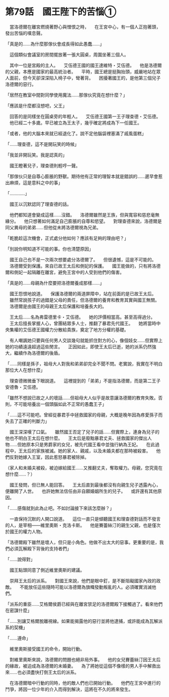 # 第79話　國王陛下的苦惱①

　當洛德爾在離宮燃燒著野心與憎恨之時，
　在王宮中心，有一個人正抱著頭，發出苦惱的嘆息聲。

「真是的……為什麼那傢伙會成長得如此愚蠢……」

　這個類似會議室的房間擺放著一張大圓桌，周圍坐著三個人。

　其中一位是宮殿的主人。
　艾伍德王國的國王達維特・艾伍德。
　他是洛德爾的父親，本應是國家的最高統治者。
　平時，國王總是挺胸抬頭，威嚴地站在眾人面前，但今天卻深深陷入椅子中，彎著背。
　困擾著國王的，是他第三個兒子洛德爾的惡行。

「居然在教室中間對同學使用魔法……那傢伙究竟在想什麼？」

「應該是什麼都沒想吧，父王」

　回答的是同樣坐在圓桌旁的年輕人。
　艾伍德王國第一王子理查德・艾伍德。
　他已經二十多歲。早已被立為王太子，幾乎確定將成為下一任國王。

「或者，他的大腦本來就已經退化了。說不定他腦袋裡塞滿了戚風蛋糕」

「……理查德，這不是開玩笑的時候」

「我並非開玩笑。我是認真的」

　國王瞪著兒子，理查德則輕哼一聲。

「那傢伙只是自尊心膨脹的野獸。期待他有正常的理智本就是錯誤的……遲早會惹出麻煩，這是意料之中的事」

「…………」

　國王以沉默認同了理查德的話。

　他們都知道會變成這樣……沒錯。
　洛德爾雖然是王族，但與寬容和慈悲毫無緣分。
　他只想著如何滿足自己膨脹的自尊和慾望。
　對理查德來說，洛德爾是同父異母的弟弟……但他從未將洛德爾視為兄弟。

「乾脆趁這次機會，正式處分他如何？應該有足夠的理由吧？」

「別說你明知道不可能的事。你也清楚原因」

　國王自己也不是一次兩次想要處分洛德爾了。
　但很遺憾，這是不可能的。
　洛德爾受到保護。來自已故王太后和側妃的保護。
　國王能做的，只有將洛德爾和側妃一起隔離在離宮，避免王宮中的人受到他們的傷害。

「真是的……母親為什麼要把洛德爾養成那樣……」

　國王怨恨地說道。
　保護洛德爾的兩道屏障中，站在前面的是已故王太后。
　雖然常說孩子的過錯是父母的責任，但洛德爾的養育和教育其實與國王無關。
　洛德爾是由國王的母親王太后保護和培養長大的。

　王太后……名為弗雷德里卡・艾伍德。
　她的評價相當高。甚至高得過分。
　王太后擅長掌握人心，曾團結眾多人士，推翻了暴君先代國王。
　她將當時中央集權的艾伍德王國權力分散給貴族，奠定了地方分權的基礎。

　有人嘲諷她只要與任何男人交談幾句就能抓住對方的心，像個妓女……但實際上她的功績遠遠超過這些閒言。
　正因如此，即使王太后已逝，她的派系仍然強大，繼續作為洛德爾的後盾。

「……同樣是孫子，祖母大人對我和弟弟卻完全不聞不問。老實說，我實在不明白那位大人在想什麼」

　理查德微微垂下眼說道。
　這裡提到的「弟弟」不是指洛德爾，而是第二王子安德魯・艾伍德。

「雖然不想說已故之人的壞話……但祖母大人似乎是故意讓洛德爾的教育失敗。否則，不可能培養出一個頭腦如此不正常的愚蠢王子」

「……這不可能吧。曾經從暴君手中拯救國家的母親，大概是晚年因為疼愛孫子而失去了正確的判斷力」

　國王深深嘆了口氣。
　雖然國王否定了兒子的話……但實際上，連身為兒子的他也不明白王太后在想什麼。
　王太后是廢黜暴君丈夫、拯救國家的傑出人物……但她原本只是男爵家的女兒，被先代國王看中並強行納為王妃。
　在此過程中，王太后的家族被滅。她的家人、親戚，以及未婚夫都在那時被殺害。
　他們反對她嫁入王室，因此惹怒暴君被除掉。

（家人和未婚夫被殺，被迫嫁給國王……又推翻丈夫，奪取權力。母親，您究竟在想什麼……？）

　國王發問，但已無人能回答。
　王太后直到最後都沒有向親生兒子透露內心，便離開了人世。
　也許她無法信任由非自願婚姻所生的兒子。
　或許還有其他原因。

「……感傷就到此為止吧。不如討論接下來該怎麼辦？」

　一直保持沉默的人開口說道。
　這位一直只是傾聽國王和理查德對話而不發言的人，是宰相——維里奧斯・克洛卡斯。
　他是賽蕾絲汀的親生父親，也是僅次於國王的權力人物。

「洛德爾殿下雖然是壞人，但只是小角色。他做不出太大的惡事。更重要的是，我們必須瓦解殿下背後的支持者們」

「……說得對」

　國王點頭同意了側近維里奧斯的建議。

　崇拜王太后的派系。
　對國王來說，他們是眼中釘，是不斷阻礙國家內政的政敵。
　不能放任這些隨時可能以洛德爾為旗幟發動叛亂的人。必須確實消滅他們。

「派系的重臣……艾格爾侯爵已經與在離宮禁足的洛德爾殿下接觸過了。看來他們在密謀什麼」

「……別讓艾格爾脫離視線。如果能揭露他的惡行並將他逮捕，或許能成為瓦解派系的契機」

「……遵命」

　維里奧斯接受國王的命令，開始行動。

　對維里奧斯來說，洛德爾的問題也絕非局外事。
　他的女兒賽蕾絲汀因王太后的緣故，被迫成為洛德爾的未婚妻。
　為了將她從這個不像樣的男人手中解救出來……也必須盡快打倒王太后的派系。

　在洛德爾暗中行動的同時，他的敵人們也已開始行動。
　他們在王宮中進行的鬥爭，將因一位少年的介入而得到解決，這將在不久的將來發生。